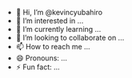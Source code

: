 - 👋 Hi, I’m @kevincyubahiro
- 👀 I’m interested in ...
- 🌱 I’m currently learning ...
- 💞️ I’m looking to collaborate on ...
- 📫 How to reach me ...
- 😄 Pronouns: ...
- ⚡ Fun fact: ...

<!---
kevincyubahiro/kevincyubahiro is a ✨ special ✨ repository because its `README.md` (this file) appears on your GitHub profile.
You can click the Preview link to take a look at your changes.
--->
